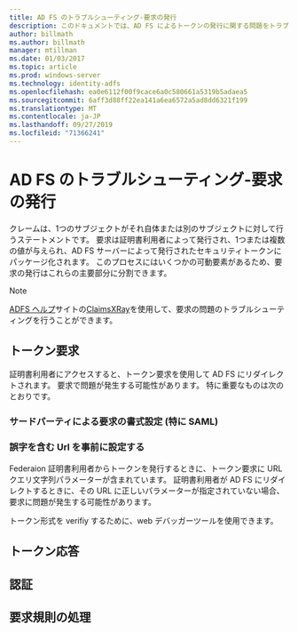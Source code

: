 ```yaml
---
title: AD FS のトラブルシューティング-要求の発行
description: このドキュメントでは、AD FS によるトークンの発行に関する問題をトラブルシューティングする方法について説明します
author: billmath
ms.author: billmath
manager: mtillman
ms.date: 01/03/2017
ms.topic: article
ms.prod: windows-server
ms.technology: identity-adfs
ms.openlocfilehash: ea0e6112f00f9cace6a0c580661a5319b5adaea5
ms.sourcegitcommit: 6aff3d88ff22ea141a6ea6572a5ad8dd6321f199
ms.translationtype: MT
ms.contentlocale: ja-JP
ms.lasthandoff: 09/27/2019
ms.locfileid: "71366241"
---
```

# <a name="ad-fs-troubleshooting---claims-issuance"></a>AD FS のトラブルシューティング-要求の発行
クレームは、1つのサブジェクトがそれ自体または別のサブジェクトに対して行うステートメントです。  要求は証明書利用者によって発行され、1つまたは複数の値が与えられ、AD FS サーバーによって発行されたセキュリティトークンにパッケージ化されます。  このプロセスにはいくつかの可動要素があるため、要求の発行はこれらの主要部分に分割できます。

>[!NOTE]  
>[ADFS ヘルプ](https://adfshelp.microsoft.com)サイトの[ClaimsXRay](https://adfshelp.microsoft.com/ClaimsXray/TokenRequest)を使用して、要求の問題のトラブルシューティングを行うことができます。   

## <a name="token-request"></a>トークン要求
証明書利用者にアクセスすると、トークン要求を使用して AD FS にリダイレクトされます。  要求で問題が発生する可能性があります。  特に重要なものは次のとおりです。

### <a name="the-request-formatting-with-3rd-parties-particularly-saml"></a>サードパーティによる要求の書式設定 (特に SAML)

### <a name="pre-formated-urls-that-have-typos"></a>誤字を含む Url を事前に設定する
Federaion 証明書利用者からトークンを発行するときに、トークン要求に URL クエリ文字列パラメーターが含まれています。  証明書利用者が AD FS にリダイレクトするときに、その URL に正しいパラメーターが指定されていない場合、要求に問題が発生する可能性があります。


トークン形式を verifiy するために、web デバッガーツールを使用できます。


## <a name="token-response"></a>トークン応答

## <a name="authentication"></a>認証

## <a name="claim-rule-processing"></a>要求規則の処理